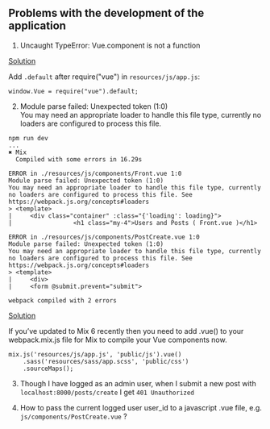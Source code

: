 ## Problems with the development of the application



1. Uncaught TypeError: Vue.component is not a function

[Solution](https://github.com/laravel-mix/laravel-mix/issues/2747)

Add `.default` after require("vue") in `resources/js/app.js`:
```
window.Vue = require("vue").default;
```

2. Module parse failed: Unexpected token (1:0)  
You may need an appropriate loader to handle this file type, currently no loaders are configured to process this file.

```
npm run dev
...
✖ Mix
  Compiled with some errors in 16.29s

ERROR in ./resources/js/components/Front.vue 1:0
Module parse failed: Unexpected token (1:0)
You may need an appropriate loader to handle this file type, currently no loaders are configured to process this file. See https://webpack.js.org/concepts#loaders
> <template>
|     <div class="container" :class="{'loading': loading}">
|                 <h1 class="my-4">Users and Posts ( Front.vue )</h1>

ERROR in ./resources/js/components/PostCreate.vue 1:0
Module parse failed: Unexpected token (1:0)
You may need an appropriate loader to handle this file type, currently no loaders are configured to process this file. See https://webpack.js.org/concepts#loaders
> <template>
|     <div>
|     <form @submit.prevent="submit">

webpack compiled with 2 errors
```
[Solution](https://laracasts.com/discuss/channels/elixir/you-may-need-an-appropriate-loader-to-handle-this-file-type-currently-no-loaders-are-configured-to-process-this-file)

If you’ve updated to Mix 6 recently then you need to add .vue() to your webpack.mix.js file for Mix to compile your Vue components now.

```
mix.js('resources/js/app.js', 'public/js').vue()
    .sass('resources/sass/app.scss', 'public/css')
    .sourceMaps();
```

3. Though I have logged as an admin user, when I submit a new post with `localhost:8000/posts/create` I get `401 Unauthorized`

4. How to pass the current logged user user_id to a javascript .vue file, e.g. `js/components/PostCreate.vue` ?

